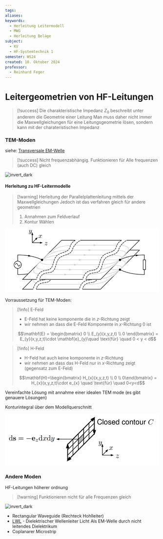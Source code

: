 ```yaml
---
tags: 
aliases: 
keywords:
  - Herleitung Leitermodell
  - MWG
  - Herleitung Beläge
subject:
  - KV
  - HF-Systemtechnik 1
semester: WS24
created: 10. Oktober 2024
professor:
  - Reinhard Feger
---
```

 
# Leitergeometrien von HF-Leitungen

> [!success] Die charakteristische Impedanz $Z_{0}$ beschreibt unter anderem die Geometrie einer Leitung
> Man muss daher nicht immer die Maxwellgleichungen für eine Leitungsgeometrie lösen, sondern kann mit der charateristischen Impedanz 

### TEM-Moden

siehe: [Transversale EM-Welle](Transversale%20Elektromagnetische%20Welle.md)

> [!success] Nicht frequenzabhängig. Funktionieren für Alle frequenzen (auch DC) gleich


![invert_dark](assets/TEM-Moden.png)

#### Herleitung zu HF-Leitermodelle

> [!warning] Herleitung der Parallelplattenleitung mittels der Maxwellgleichungen
> Jedoch ist das verfahren gleich für andere geometrien
> 1. Annahmen zum Feldverlauf
> 2. Kontur Wählen
> 
> 

![](HF-Technik/assets/TEM-Plattenleitung.png)

Vorraussetzung für TEM-Moden:

> [!info] E-Feld
> - E-Feld hat keine komponente die in $z$-Richtung zeigt
> - wir nehmen an dass die E-Feld Komponente in $x$-Richtung 0 ist
> 
> $$\mathbf{E} = \begin{bmatrix} 0 \\ E_{y}(x,y,z,t) \\ 0 \end{bmatrix} = E_{y}(x,y,z,t)\cdot \mathbf{e}_{y}\quad \text{für} \quad 0 < y < d$$
> 


 > [!info] H-Feld
 > - H-Feld hat auch keine komponente in $z$-Richtung
 > - wir nehmen an dass das H-Feld nur in $x$-Richtung zeigt (gegensatz zum E-Feld)
 >
 > $$\mathbf{H}=\begin{bmatrix} H_{x}(x,y,z,t) \\ 0 \\ 0\end{bmatrix} = H_{x}(x,y,z,t)\cdot e_{x} \quad \text{für} \quad 0<y<d$$
 
Vereinfachte Lösung mit annahme einer idealen TEM mode (es gibt genauere Lösungen)

Konturintegral über dem Modellquerschnitt

![invert_dark](assets/ContourINt.png)



### Andere Moden

HF-Leitungen höherer ordnung

> [!warning] Funktionieren nicht für alle Frequenzen gleich

![invert_dark](assets/nonTEM.png)

- Rectangular Waveguide (Rechteck Hohlleiter)
- [LWL](Lichtwellenleiter.md) - Dielektrischer Wellenleiter Licht Als EM-Welle durch nicht leitendes Dielektrikum
- Coplanarer Microstrip


